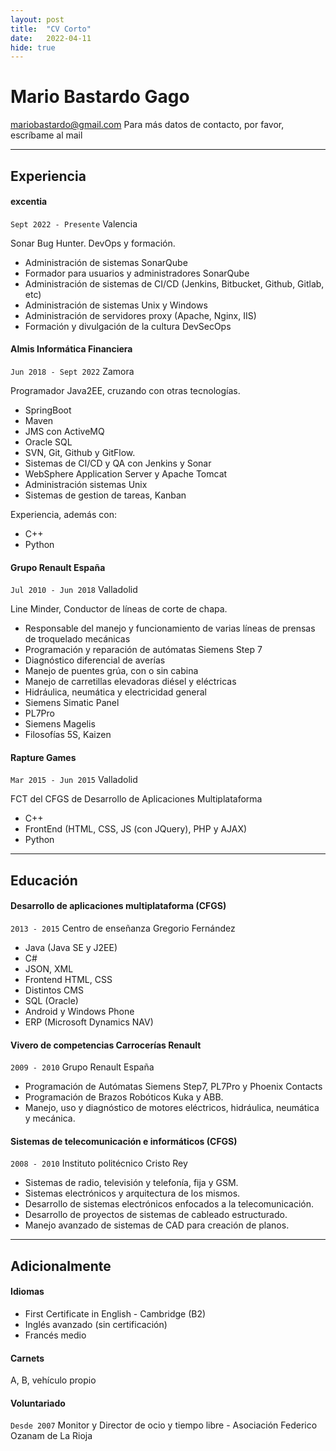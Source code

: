```yaml
---
layout: post
title:  "CV Corto"
date:   2022-04-11
hide: true
---
```


# Mario Bastardo Gago
[mariobastardo@gmail.com](mailto:mariobastardo+github@gmail.com)
Para más datos de contacto, por favor, escríbame al mail

---

## Experiencia

#### excentia
`Sept 2022 - Presente` Valencia

Sonar Bug Hunter. DevOps y formación.

* Administración de sistemas SonarQube
* Formador para usuarios y administradores SonarQube
* Administración de sistemas de CI/CD (Jenkins, Bitbucket, Github, Gitlab, etc)
* Administración de sistemas Unix y Windows
* Administración de servidores proxy (Apache, Nginx, IIS)
* Formación y divulgación de la cultura DevSecOps

#### Almis Informática Financiera 
`Jun 2018 - Sept 2022` Zamora

Programador Java2EE, cruzando con otras tecnologías.

* SpringBoot
* Maven
* JMS con ActiveMQ
* Oracle SQL
* SVN, Git, Github y GitFlow.
* Sistemas de CI/CD y QA con Jenkins y Sonar
* WebSphere Application Server y Apache Tomcat
* Administración sistemas Unix
* Sistemas de gestion de tareas, Kanban

Experiencia, además con:

* C++
* Python

#### Grupo Renault España 
`Jul 2010 - Jun 2018` Valladolid

Line Minder, Conductor de líneas de corte de chapa.

* Responsable del manejo y funcionamiento de varias líneas de prensas de troquelado mecánicas
* Programación y reparación de autómatas Siemens Step 7
* Diagnóstico diferencial de averías
* Manejo de puentes grúa, con o sin cabina
* Manejo de carretillas elevadoras diésel y eléctricas
* Hidráulica, neumática y electricidad general
* Siemens Simatic Panel
* PL7Pro
* Siemens Magelis
* Filosofías 5S, Kaizen

#### Rapture Games
`Mar 2015 - Jun 2015` Valladolid

FCT del CFGS de Desarrollo de Aplicaciones Multiplataforma
* C++
* FrontEnd (HTML, CSS, JS (con JQuery), PHP y AJAX)
* Python

---

## Educación

#### Desarrollo de aplicaciones multiplataforma (CFGS)
`2013 - 2015` Centro de enseñanza Gregorio Fernández


* Java (Java SE y J2EE)
* C\# 
* JSON, XML
* Frontend HTML, CSS
* Distintos CMS
* SQL (Oracle)
* Android y Windows Phone
* ERP (Microsoft Dynamics NAV)

#### Vivero de competencias Carrocerías Renault
`2009 - 2010` Grupo Renault España

* Programación de Autómatas Siemens Step7, PL7Pro y Phoenix Contacts
* Programación de Brazos Robóticos Kuka y ABB.
* Manejo, uso y diagnóstico de motores eléctricos, hidráulica, neumática y mecánica.

#### Sistemas de telecomunicación e informáticos (CFGS)
`2008 - 2010` Instituto politécnico Cristo Rey

* Sistemas de radio, televisión y telefonía, fija y GSM. 
* Sistemas electrónicos y arquitectura de los mismos.
* Desarrollo de sistemas electrónicos enfocados a la telecomunicación.
* Desarrollo de proyectos de sistemas de cableado estructurado.
* Manejo avanzado de sistemas de CAD para creación de planos.

---

## Adicionalmente

#### Idiomas
* First Certificate in English - Cambridge (B2)
* Inglés avanzado (sin certificación)
* Francés medio

#### Carnets
A, B, vehículo propio

#### Voluntariado
`Desde 2007` Monitor y Director de ocio y tiempo libre - 
Asociación Federico Ozanam de La Rioja